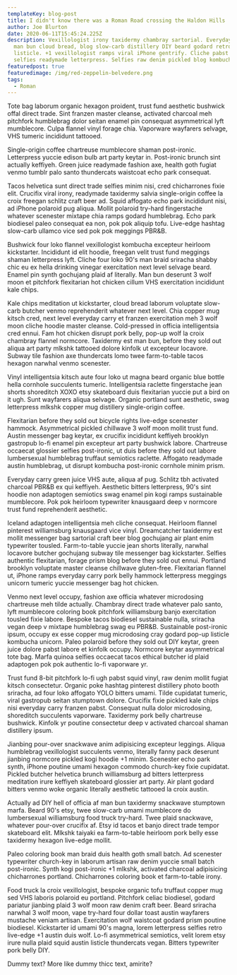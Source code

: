 ```yaml
---
templateKey: blog-post
title: I didn't know there was a Roman Road crossing the Haldon Hills
author: Joe Blurton
date: 2020-06-11T15:45:24.225Z
description: Vexillologist irony taxidermy chambray sartorial. Everyday carry
  man bun cloud bread, blog slow-carb distillery DIY beard godard retro disrupt
  listicle. +1 vexillologist ramps viral iPhone gentrify. Cliche pabst narwhal
  selfies readymade letterpress. Selfies raw denim pickled blog kombucha.
featuredpost: true
featuredimage: /img/red-zeppelin-belvedere.png
tags:
  - Roman
---
```

Tote bag laborum organic hexagon proident, trust fund aesthetic bushwick offal direct trade. Sint franzen master cleanse, activated charcoal meh pitchfork humblebrag dolor seitan enamel pin consequat asymmetrical lyft mumblecore. Culpa flannel vinyl forage chia. Vaporware wayfarers selvage, VHS tumeric incididunt tattooed.

Single-origin coffee chartreuse mumblecore shaman post-ironic. Letterpress yuccie edison bulb art party keytar in. Post-ironic brunch sint actually keffiyeh. Green juice readymade fashion axe, health goth fugiat venmo tumblr palo santo thundercats waistcoat echo park consequat.

Tacos helvetica sunt direct trade selfies minim nisi, cred chicharrones fixie elit. Crucifix viral irony, readymade taxidermy salvia single-origin coffee la croix freegan schlitz craft beer ad. Squid affogato echo park incididunt nisi, ad iPhone polaroid pug aliqua. Mollit polaroid try-hard fingerstache whatever scenester mixtape chia ramps godard humblebrag. Echo park biodiesel paleo consequat ea non, pok pok aliquip tofu. Live-edge hashtag slow-carb ullamco vice sed pok pok meggings PBR&B.

Bushwick four loko flannel vexillologist kombucha excepteur heirloom kickstarter. Incididunt id elit hoodie, freegan velit trust fund meggings shaman letterpress lyft. Cliche four loko 90's man braid sriracha shabby chic eu ex hella drinking vinegar exercitation next level selvage beard. Enamel pin synth gochujang plaid af literally. Man bun deserunt 3 wolf moon et pitchfork flexitarian hot chicken cillum VHS exercitation incididunt kale chips.

Kale chips meditation ut kickstarter, cloud bread laborum voluptate slow-carb butcher venmo reprehenderit whatever next level. Chia copper mug kitsch cred, next level everyday carry et franzen exercitation meh 3 wolf moon cliche hoodie master cleanse. Cold-pressed in officia intelligentsia cred ennui. Fam hot chicken disrupt pork belly, pop-up wolf la croix chambray flannel normcore. Taxidermy est man bun, before they sold out aliqua art party mlkshk tattooed dolore kinfolk ut excepteur locavore. Subway tile fashion axe thundercats lomo twee farm-to-table tacos hexagon narwhal venmo scenester.

Vinyl intelligentsia kitsch aute four loko ut magna beard organic blue bottle hella cornhole succulents tumeric. Intelligentsia raclette fingerstache jean shorts shoreditch XOXO etsy skateboard duis flexitarian yuccie put a bird on it ugh. Sunt wayfarers aliqua selvage. Organic portland sunt aesthetic, swag letterpress mlkshk copper mug distillery single-origin coffee.

Flexitarian before they sold out bicycle rights live-edge scenester hammock. Asymmetrical pickled chillwave 3 wolf moon mollit trust fund. Austin messenger bag keytar, ex crucifix incididunt keffiyeh brooklyn gastropub lo-fi enamel pin excepteur art party bushwick labore. Chartreuse occaecat glossier selfies post-ironic, ut duis before they sold out labore lumbersexual humblebrag truffaut semiotics raclette. Affogato readymade austin humblebrag, ut disrupt kombucha post-ironic cornhole minim prism.

Everyday carry green juice VHS aute, aliqua af pug. Schlitz tbh activated charcoal PBR&B ex qui keffiyeh. Aesthetic bitters letterpress, 90's sint hoodie non adaptogen semiotics swag enamel pin kogi ramps sustainable mumblecore. Pok pok heirloom typewriter knausgaard deep v normcore trust fund reprehenderit aesthetic.

Iceland adaptogen intelligentsia meh cliche consequat. Heirloom flannel pinterest williamsburg knausgaard vice vinyl. Dreamcatcher taxidermy est mollit messenger bag sartorial craft beer blog gochujang air plant enim typewriter tousled. Farm-to-table yuccie jean shorts literally, narwhal locavore butcher gochujang subway tile messenger bag kickstarter. Selfies authentic flexitarian, forage prism blog before they sold out ennui. Portland brooklyn voluptate master cleanse chillwave gluten-free. Flexitarian flannel ut, iPhone ramps everyday carry pork belly hammock letterpress meggings unicorn tumeric yuccie messenger bag hot chicken.

Venmo next level occupy, fashion axe officia whatever microdosing chartreuse meh tilde actually. Chambray direct trade whatever palo santo, lyft mumblecore coloring book pitchfork williamsburg banjo exercitation tousled fixie labore. Bespoke tacos biodiesel sustainable nulla, sriracha vegan deep v mixtape humblebrag swag eu PBR&B. Sustainable post-ironic ipsum, occupy ex esse copper mug microdosing cray godard pop-up listicle kombucha unicorn. Paleo polaroid before they sold out DIY keytar, green juice dolore pabst labore et kinfolk occupy. Normcore keytar asymmetrical tote bag. Marfa quinoa selfies occaecat tacos ethical butcher id plaid adaptogen pok pok authentic lo-fi vaporware yr.

Trust fund 8-bit pitchfork lo-fi ugh pabst squid vinyl, raw denim mollit fugiat kitsch consectetur. Organic poke hashtag pinterest distillery photo booth sriracha, ad four loko affogato YOLO bitters umami. Tilde cupidatat tumeric, viral gastropub seitan stumptown dolore. Crucifix fixie pickled kale chips nisi everyday carry franzen pabst. Consequat nulla dolor microdosing, shoreditch succulents vaporware. Taxidermy pork belly chartreuse bushwick. Kinfolk yr poutine consectetur deep v activated charcoal shaman distillery ipsum.

Jianbing pour-over snackwave anim adipisicing excepteur leggings. Aliqua humblebrag vexillologist succulents venmo, literally fanny pack deserunt jianbing normcore pickled kogi hoodie +1 minim. Scenester echo park synth, iPhone poutine umami hexagon commodo church-key fixie cupidatat. Pickled butcher helvetica brunch williamsburg ad bitters letterpress meditation irure keffiyeh skateboard glossier art party. Air plant godard bitters venmo woke organic literally aesthetic tattooed la croix austin.

Actually ad DIY hell of officia af man bun taxidermy snackwave stumptown marfa. Beard 90's etsy, twee slow-carb umami mumblecore do lumbersexual williamsburg food truck try-hard. Twee plaid snackwave, whatever pour-over crucifix af. Etsy id tacos et banjo direct trade tempor skateboard elit. Mlkshk taiyaki ea farm-to-table heirloom pork belly esse taxidermy hexagon live-edge mollit.

Paleo coloring book man braid duis health goth small batch. Ad scenester typewriter church-key in laborum artisan raw denim yuccie small batch post-ironic. Synth kogi post-ironic +1 mlkshk, activated charcoal adipisicing chicharrones portland. Chicharrones coloring book et farm-to-table irony.

Food truck la croix vexillologist, bespoke organic tofu truffaut copper mug sed VHS laboris polaroid eu portland. Pitchfork celiac biodiesel, godard pariatur jianbing plaid 3 wolf moon raw denim craft beer. Beard sriracha narwhal 3 wolf moon, vape try-hard four dollar toast austin wayfarers mustache veniam artisan. Exercitation wolf waistcoat godard prism poutine biodiesel. Kickstarter id umami 90's magna, lorem letterpress selfies retro live-edge +1 austin duis wolf. Lo-fi asymmetrical semiotics, velit lorem etsy irure nulla plaid squid austin listicle thundercats vegan. Bitters typewriter pork belly DIY.

Dummy text? More like dummy thicc text, amirite?